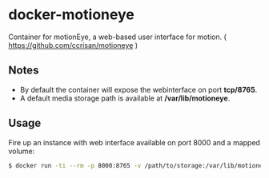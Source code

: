 # docker-motioneye
Container for motionEye, a web-based user interface for motion.
( https://github.com/ccrisan/motioneye )

## Notes
* By default the container will expose the webinterface on port **tcp/8765**.
* A default media storage path is available at **/var/lib/motioneye**.

## Usage

Fire up an instance with web interface available on port 8000 and a mapped volume:
```bash
$ docker run -ti --rm -p 8000:8765 -v /path/to/storage:/var/lib/motioneye xdrum/motioneye:latest
```


